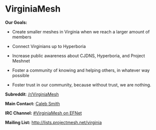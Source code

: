 VirginiaMesh
============

**Our Goals:**

* Create smaller meshes in Virginia when we reach a larger amount of members

* Connect Virginians up to Hyperboria

* Increase public awareness about CJDNS, Hyperboria, and Project Meshnet

* Foster a community of knowing and helping others, in whatever way possible

* Foster trust in our community, because without trust, we are nothing.


**Subreddit**: [/r/VirginiaMesh](https://reddit.com/r/VirginiaMesh)

**Main Contact:** [Caleb Smith](mailto:caleb@calebsmith.net)

**IRC Channel:** [#VirginiaMesh on EFNet](irc://irc.choopa.net/virginiamesh)

**Mailing List:** http://lists.projectmesh.net/virginia
